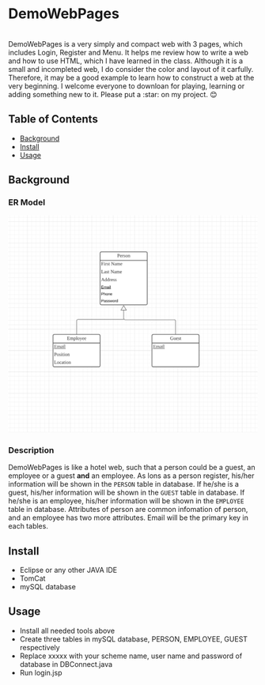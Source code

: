 # DemoWebPages
<br>DemoWebPages is a very simply and compact web with 3 pages, which includes Login, Register and Menu. It helps me review how to write a web and how to use HTML, which I have learned in the class. Although it is a small and incompleted web, I do consider the color and layout of it carfully. Therefore, it may be a good example to learn how to construct a web at the very beginning. I welcome everyone to downloan for playing, learning or adding something new to it. Please put a \:star: on my project. :blush:
## Table of Contents
- [Background](#background) 
- [Install](#install)
- [Usage](#usage)
## Background
### ER Model 
![image](https://github.com/LangqingZou/DemoWebPages/blob/master/ER.png)
### Description 
DemoWebPages is like a hotel web, such that a person could be a guest, an employee or a guest **and** an employee. As lons as a person register, his/her information will be shown in the `PERSON` table in database. If he/she is a guest, his/her information will be shown in the `GUEST` table in database. If he/she is an employee, his/her information will be shown in the `EMPLOYEE` table in database. Attributes of person are common infomation of person, and an employee has two more attributes. Email will be the primary key in each tables.
## Install
* Eclipse or any other JAVA IDE
* TomCat
* mySQL database
## Usage
* Install all needed tools above
* Create three tables in mySQL database, PERSON, EMPLOYEE, GUEST respectively
* Replace xxxxx with your scheme name, user name and password of database in DBConnect.java
* Run login.jsp
